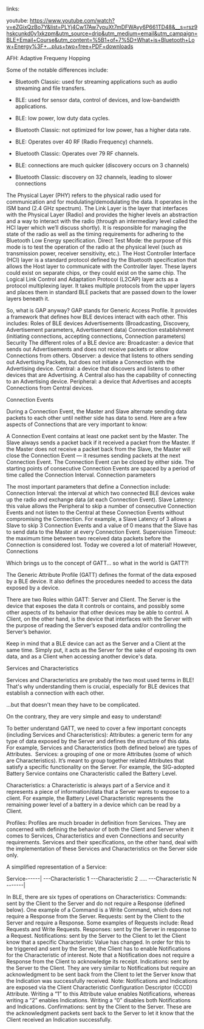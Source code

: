 links:

youtube:
https://www.youtube.com/watch?v=eZGixQzBo7Y&list=PLYj4Cw17Aw7ypuXt7mDFWAyy6P661TD48&__s=rsz9hskcunkd0y1xkzpm&utm_source=drip&utm_medium=email&utm_campaign=BLE+Email+Course&utm_content=%5B1+of+7%5D+What+is+Bluetooth+Low+Energy%3F+...plus+two+free+PDF+downloads

AFH: Adaptive Frequeny Hopping

Some of the notable differences include:
- Bluetooth Classic: used for streaming applications such as audio streaming and file transfers.
- BLE: used for sensor data, control of devices, and low-bandwidth applications.

- BLE: low power, low duty data cycles.
- Bluetooth Classic: not optimized for low power, has a higher data rate.

- BLE: Operates over 40 RF (Radio Frequency) channels.
- Bluetooth Classic: Operates over 79 RF channels.

- BLE: connections are much quicker (discovery occurs on 3 channels)
- Bluetooth Classic: discovery on 32 channels, leading to slower connections 

The Physical Layer (PHY) refers to the physical radio used for communication and for modulating/demodulating the data. It operates in the ISM band (2.4 GHz spectrum).
The Link Layer is the layer that interfaces with the Physical Layer (Radio) and provides the higher levels an abstraction and a way to interact with the radio (through an intermediary level called the HCI layer which we’ll discuss shortly). It is responsible for managing the state of the radio as well as the timing requirements for adhering to the Bluetooth Low Energy specification.
Direct Test Mode: the purpose of this mode is to test the operation of the radio at the physical level (such as transmission power, receiver sensitivity, etc.).
The Host Controller Interface (HCI) layer is a standard protocol defined by the Bluetooth specification that allows the Host layer to communicate with the Controller layer. These layers could exist on separate chips, or they could exist on the same chip.
The Logical Link Control and Adaptation Protocol (L2CAP) layer acts as a protocol multiplexing layer. It takes multiple protocols from the upper layers and places them in standard BLE packets that are passed down to the lower layers beneath it.



So, what is GAP anyway?
GAP stands for Generic Access Profile. It provides a framework that defines how BLE devices interact with each other. This includes:
Roles of BLE devices
Advertisements (Broadcasting, Discovery, Advertisement parameters, Advertisement data)
Connection establishment (initiating connections, accepting connections, Connection parameters)
Security
The different roles of a BLE device are:
Broadcaster: a device that sends out Advertisements and does not receive packets or allow Connections from others.
Observer: a device that listens to others sending out Advertising Packets, but does not initiate a Connection with the Advertising device.
Central: a device that discovers and listens to other devices that are Advertising. A Central also has the capability of connecting to an Advertising device.
Peripheral: a device that Advertises and accepts Connections from Central devices.


Connection Events

During a Connection Event, the Master and Slave alternate sending data packets to each other until neither side has data to send. Here are a few aspects of Connections that are very important  to know:

A Connection Event contains at least one packet sent by the Master. 
The Slave always sends a packet back if it received a packet from the Master. 
If the Master does not receive a packet back from the Slave, the Master will close the Connection Event — it resumes sending packets at the next Connection Event.
The Connection Event can be closed by either side. 
The starting points of consecutive Connection Events are spaced by a period of time called the Connection Interval.
Connection parameters

The most important parameters that define a Connection include:
Connection Interval: the interval at which two connected BLE devices wake up the radio and exchange data (at each Connection Event). 
Slave Latency: this value allows the Peripheral to skip a number of consecutive Connection Events and not listen to the Central at these Connection Events without compromising the Connection. For example, a Slave Latency of 3 allows a Slave to skip 3 Connection Events and a value of 0 means that the Slave has to send data to the Master at every Connection Event. 
Supervision Timeout: the maximum time between two received data packets before the Connection is considered lost. 
Today we covered a lot of material! However, Connections 

Which brings us to the concept of GATT... so what in the world is GATT?!

The Generic Attribute Profile (GATT) defines the format of the data exposed by a BLE device. It also defines the procedures needed to access the data exposed by a device.

There are two Roles within GATT: Server and Client. The Server is the device that exposes the data it controls or contains, and possibly some other aspects of its behavior that other devices may be able to control. A Client, on the other hand, is the device that interfaces with the Server with the purpose of reading the Server’s exposed data and/or controlling the Server’s behavior.

Keep in mind that a BLE device can act as the Server and a Client at the same time. Simply put, it acts as the Server for the sake of exposing its own data, and as a Client when accessing another device's data.

Services and Characteristics

Services and Characteristics are probably the two most used terms in BLE! That's why understanding them is crucial, especially for BLE devices that establish a connection with each other.

...but that doesn't mean they have to be complicated.

On the contrary, they are very simple and easy to understand!

To better understand GATT, we need to cover a few important concepts (including Services and Characteristics):
Attributes: a generic term for any type of data exposed by the Server and defines the structure of this data. For example, Services and Characteristics (both defined below) are types of Attributes.
​
Services: a grouping of one or more Attributes (some of which are Characteristics). It’s meant to group together related Attributes that satisfy a specific functionality on the Server. For example, the SIG-adopted Battery Service contains one Characteristic called the Battery Level.
 
Characteristics: a Characteristic is always part of a Service and it represents a piece of information/data that a Server wants to expose to a client. For example, the Battery Level Characteristic represents the remaining power level of a battery in a device which can be read by a Client.
 
Profiles: Profiles are much broader in definition from Services. They are concerned with defining the behavior of both the Client and Server when it comes to Services, Characteristics and even Connections and security requirements. Services and their specifications, on the other hand, deal with the implementation of these Services and Characteristics on the Server side only.

A simplified representation of a Service:

Service------|
          ---Characteristic 1
          ---Characteristic 2
          .....
          ---Characteristic N
           -------|
           
In BLE, there are six types of operations on Characteristics:
Commands: sent by the Client to the Server and do not require a Response (defined below). One example of a Command is a Write Command, which does not require a Response from the Server.
Requests: sent by the Client to the Server and require a Response. Some examples of Requests include: Read Requests and Write Requests.
Responses: sent by the Server in response to a Request.
Notifications: sent by the Server to the Client to let the Client know that a specific Characteristic Value has changed. In order for this to be triggered and sent by the Server, the Client has to enable Notifications for the Characteristic of interest. Note that a Notification does not require a Response from the Client to acknowledge its receipt.
Indications: sent by the Server to the Client. They are very similar to Notifications but require an acknowledgment to be sent back from the Client to let the Server know that the Indication was successfully received.
Note: Notifications and Indications are exposed via the Client Characteristic Configuration Descriptor (CCCD) Attribute. Writing a “1” to this Attribute value enables Notifications, whereas writing a “2” enables Indications. Writing a “0” disables both Notifications and Indications.
Confirmations: sent by the Client to the Server. These are the acknowledgment packets sent back to the Server to let it know that the Client received an Indication successfully.
